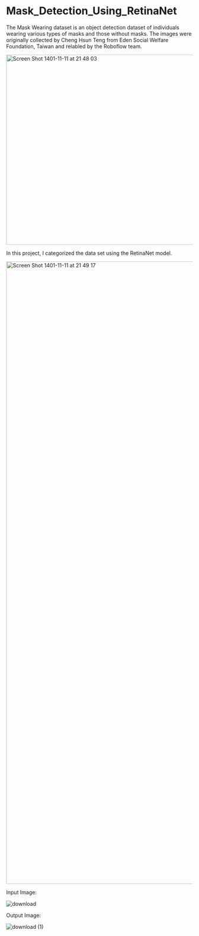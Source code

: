 # Mask_Detection_Using_RetinaNet
The Mask Wearing dataset is an object detection dataset of individuals wearing various types of masks and those without masks. The images were originally collected by Cheng Hsun Teng from Eden Social Welfare Foundation, Taiwan and relabled by the Roboflow team.

<img width="512" alt="Screen Shot 1401-11-11 at 21 48 03" src="https://user-images.githubusercontent.com/43178887/215848129-8ce3b357-413d-4f71-a74d-419477769e03.png">

In this project, I categorized the data set using the RetinaNet model.

<img width="1677" alt="Screen Shot 1401-11-11 at 21 49 17" src="https://user-images.githubusercontent.com/43178887/215848387-9cfe4f46-eaff-4a60-8b72-2b1c2833ed45.png">

Input Image:

![download](https://user-images.githubusercontent.com/43178887/215848667-584d6fd2-7740-4e7a-b50c-c1d6cf0742e4.png)

Output Image:


![download (1)](https://user-images.githubusercontent.com/43178887/215848713-45c30a33-bb0b-4374-8022-67a629945c5a.png)
